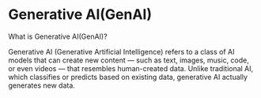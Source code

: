 # Generative AI(GenAI)

What is Generative AI(GenAI)?

Generative AI (Generative Artificial Intelligence) refers to a class of AI models that can create new content — such as text, images, music, code, or even videos — that resembles human-created data. Unlike traditional AI, which classifies or predicts based on existing data, generative AI actually generates new data.

